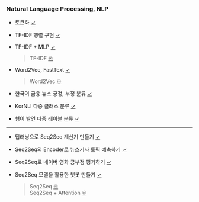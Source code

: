 ### Natural Language Processing, NLP

- 토큰화 [✓](https://colab.research.google.com/drive/1tjWCtpym-TqQuBN43p_uxOCzu2WY9lgo?usp=sharing)

- TF-IDF 행렬 구현 [✓](https://colab.research.google.com/drive/1U0VvJQnDF0ntUzwCJF3enlmH02oo5b1U?usp=sharing)

- TF-IDF + MLP [✓](https://colab.research.google.com/drive/1tAyHUV_Hbh9tkkcq0BLYE00hQLM00OSr?usp=sharing)

    > TF-IDF [♾️](https://www.notion.so/TF-IDF-Term-Frequency-Inverse-Document-Frequency-24c47a380dc880fbb697c54a18782494?source=copy_link)

- Word2Vec, FastText [✓](https://colab.research.google.com/drive/1RRtCgmm6Dx2rpBKQmseZgtqlGLk0_EH0?usp=sharing)

    > Word2Vec [♾️](https://www.notion.so/Word2Vec-24447a380dc88090b2ebe0af8f1b7a7f?source=copy_link)

- 한국어 금융 뉴스 긍정, 부정 분류 [✓](https://colab.research.google.com/drive/1rMfHgLnBZzEZCC28Khp2LOgjdlkEulY5?usp=drive_link)

- KorNLI 다중 클래스 분류 [✓](https://colab.research.google.com/drive/1UQwI2E5r5wxj19NjftZadVqCyUKZeR-I?usp=sharing)

- 혐어 발언 다중 레이블 분류 [✓](https://colab.research.google.com/drive/1xh1PBZIexcOb3TlucarTgk8EWVWmGtLZ?usp=sharing)

---

- 딥러닝으로 Seq2Seq 계산기 만들기 [✓](https://colab.research.google.com/drive/1X1yR8y2Og-aQSICHF_ijrSohEk49aTKl?usp=sharing)

- Seq2Seq의 Encoder로 뉴스기사 토픽 예측하기 [✓](https://colab.research.google.com/drive/1bm5p-uUbXH1vKGGQe7Aj66D_c5cqrU5a?usp=sharing)

- Seq2Seq로 네이버 영화 긍부정 평가하기 [✓](https://colab.research.google.com/drive/1gkLrfcXZLOEM4xpImeY-MM8MdG807wl6?usp=sharing)

- Seq2Seq 모델을 활용한 챗봇 만들기 [✓](https://colab.research.google.com/drive/1Ax4Jj0y1_6vtNbgSyYfjezm3LrmcscjM?usp=sharing)

    > Seq2Seq [♾️](https://www.notion.so/Seq2Seq-24447a380dc880dfb4f1f586268b6678?source=copy_link)  
    > Seq2Seq + Attention [♾️](https://www.notion.so/Seq2Seq-Attention-24447a380dc880bd9695fbb704abb7dc?source=copy_link)